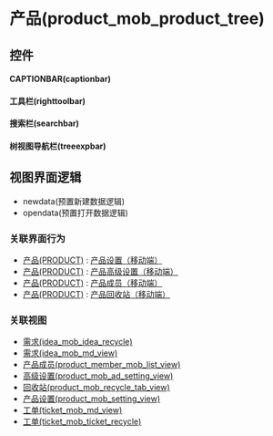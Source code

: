 # 产品(product_mob_product_tree)  <!-- {docsify-ignore-all} -->



## 控件
#### CAPTIONBAR(captionbar)
#### 工具栏(righttoolbar)
#### 搜索栏(searchbar)
#### 树视图导航栏(treeexpbar)

## 视图界面逻辑
  * newdata(预置新建数据逻辑)
  * opendata(预置打开数据逻辑)


### 关联界面行为
  * [产品(PRODUCT)](module/ProdMgmt/product) : [产品设置（移动端）](module/ProdMgmt/product#界面行为)
  * [产品(PRODUCT)](module/ProdMgmt/product) : [产品高级设置（移动端）](module/ProdMgmt/product#界面行为)
  * [产品(PRODUCT)](module/ProdMgmt/product) : [产品成员（移动端）](module/ProdMgmt/product#界面行为)
  * [产品(PRODUCT)](module/ProdMgmt/product) : [产品回收站（移动端）](module/ProdMgmt/product#界面行为)

### 关联视图
  * [需求(idea_mob_idea_recycle)](app/view/idea_mob_idea_recycle)
  * [需求(idea_mob_md_view)](app/view/idea_mob_md_view)
  * [产品成员(product_member_mob_list_view)](app/view/product_member_mob_list_view)
  * [高级设置(product_mob_ad_setting_view)](app/view/product_mob_ad_setting_view)
  * [回收站(product_mob_recycle_tab_view)](app/view/product_mob_recycle_tab_view)
  * [产品设置(product_mob_setting_view)](app/view/product_mob_setting_view)
  * [工单(ticket_mob_md_view)](app/view/ticket_mob_md_view)
  * [工单(ticket_mob_ticket_recycle)](app/view/ticket_mob_ticket_recycle)

<script>
 const { createApp } = Vue
  createApp({
    data() {
      return {

      }
    }
  }).use(ElementPlus).mount('#app')
</script>